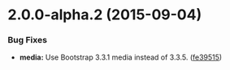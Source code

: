 <a name="2.0.0-alpha.2"></a>
# 2.0.0-alpha.2 (2015-09-04)


### Bug Fixes

* **media:** Use Bootstrap 3.3.1 media instead of 3.3.5. ([fe39515](https://github.com/pivotal-cf/pivotal-ui/commit/fe39515))



